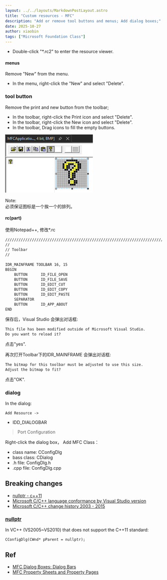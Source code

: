 ```yaml
---
layout: ../../layouts/MarkdownPostLayout.astro
title: "Custom resources - MFC"
description: "Add or remove tool buttons and menus; Add dialog boxes;"
date: 2025-10-27
author: xiaobin
tags: ["Microsoft Foundation Class"]
---
```

- Double-click "*.rc2" to enter the resource viewer.

#### menus
Remove "New" from the menu.
- In the menu, right-click the "New" and select "Delete".


### tool button
Remove the print and new button from the toolbar;

- In the toolbar, right-click the Print icon and select "Delete".
- In the toolbar, right-click the New icon and select "Delete".
- In the toolbar, Drag icons to fill the empty buttons.

![The effect after dragging](https://github.com/tdtc-hrb/csdn/raw/master/images/MFCApplication1.rc-after_drag.png)

Note:    
必须保证图标是一个挨一个的排列。

#### rc(part)
使用Notepad++, 修改*.rc
```
/////////////////////////////////////////////////////////////////////////////
//
// Toolbar
//

IDR_MAINFRAME TOOLBAR 16, 15
BEGIN
    BUTTON      ID_FILE_OPEN
    BUTTON      ID_FILE_SAVE
    BUTTON      ID_EDIT_CUT
    BUTTON      ID_EDIT_COPY
    BUTTON      ID_EDIT_PASTE
    SEPARATOR
    BUTTON      ID_APP_ABOUT
END
```
保存后，Visual Studio 会弹出对话框: 
```
This file has been modified outside of Microsoft Visual Studio. 
Do you want to reload it?
```
点击"yes".

再次打开Toolbar下的IDR_MAINFRAME 会弹出对话框: 
```
The bitmap for this toolbar must be adjusted to use this size.
Adjust the bitmap to fit?
```
点击"OK".

### dialog
In the dialog:
```
Add Resource -> 
```
- IDD_DIALOGBAR
> Port Configuration

Right-click the dialog box， Add MFC Class：
- class name: CConfigDlg
- bass class: CDialog
- .h file: ConfigDlg.h
- .cpp file: ConfigDlg.cpp

## Breaking changes
- [nullptr - c++11](https://en.cppreference.com/w/cpp/language/nullptr.html)
- [Microsoft C/C++ language conformance by Visual Studio version](https://learn.microsoft.com/en-us/cpp/overview/visual-cpp-language-conformance)
- [Microsoft C/C++ change history 2003 - 2015](https://learn.microsoft.com/en-us/cpp/porting/visual-cpp-change-history-2003-2015)

### [nullptr](https://ece.uwaterloo.ca/~dwharder/icsrts/C/14)
In VC++ (VS2005~VS2010) that does not support the C++11 standard:
```
CConfigDlg(CWnd* pParent = nullptr);
```

## Ref
- [MFC Dialog Boxes: Dialog Bars](https://www.functionx.com/visualc/dialogboxes/dialogbars.htm)
- [MFC Property Sheets and Property Pages](https://www.functionx.com/visualc/dialogboxes/mfcpspp.htm)
